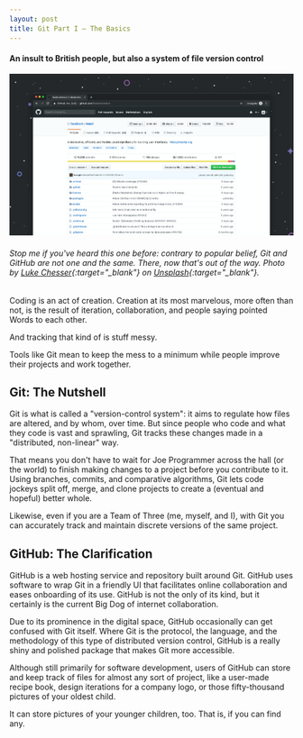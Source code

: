 ```yaml
---
layout: post
title: Git Part I — The Basics
---
```

#### An insult to British people, but also a system of file version control

![Code on computer](/images/git.jpg)

###### _Stop me if you've heard this one before: contrary to popular belief, Git and GitHub are not one and the same. There, now that's out of the way. Photo by [Luke Chesser](https://unsplash.com/@lukechesser?utm_source=unsplash&utm_medium=referral&utm_content=creditCopyText){:target="\_blank"} on [Unsplash](https://unsplash.com/photos/LG8ToawE8WQ){:target="\_blank"}._

Coding is an act of creation. Creation at its most marvelous, more often than not, is the result of iteration, collaboration, and people saying pointed Words to each other.

And tracking that kind of is stuff messy.

Tools like Git mean to keep the mess to a minimum while people improve their projects and work together.

## Git: The Nutshell

Git is what is called a "version-control system": it aims to regulate how files are altered, and by whom, over time. But since people who code and what they code is vast and sprawling, Git tracks these changes made in a "distributed, non-linear" way. 

That means you don't have to wait for Joe Programmer across the hall (or the world) to finish making changes to a project before you contribute to it. Using branches, commits, and comparative algorithms, Git lets code jockeys split off, merge, and clone projects to create a (eventual and hopeful) better whole.

Likewise, even if you are a Team of Three (me, myself, and I), with Git you can accurately track and maintain discrete versions of the same project.

## GitHub: The Clarification

GitHub is a web hosting service and repository built around Git. GitHub uses software to wrap Git in a friendly UI that facilitates online collaboration and eases onboarding of its use. GitHub is not the only of its kind, but it certainly is the current Big Dog of internet collaboration.

Due to its prominence in the digital space, GitHub occasionally can get confused with Git itself. Where Git is the protocol, the language, and the methodology of this type of distributed version control, GitHub is a really shiny and polished package that makes Git more accessible. 

Although still primarily for software development, users of GitHub can store and keep track of files for almost any sort of project, like a user-made recipe book, design iterations for a company logo, or those fifty-thousand pictures of your oldest child.

It can store pictures of your younger children, too. That is, if you can find any.